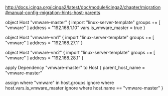 http://docs.icinga.org/icinga2/latest/doc/module/icinga2/chapter/migration#manual-config-migration-hints-host-parents

object Host "vmware-master" {
  import "linux-server-template"
  groups += [ "vmware" ]
  address = "192.168.1.10"
  vars.is_vmware_master = true
}

object Host "vmware-vm1" {
  import "linux-server-template"
  groups += [ "vmware" ]
  address = "192.168.27.1"
}

object Host "vmware-vm2" {
  import "linux-server-template"
  groups += [ "vmware" ]
  address = "192.168.28.1"
}

apply Dependency "vmware-master" to Host {
  parent_host_name = "vmware-master"

  assign where "vmware" in host.groups
  ignore where host.vars.is_vmware_master
  ignore where host.name == "vmware-master"
}
